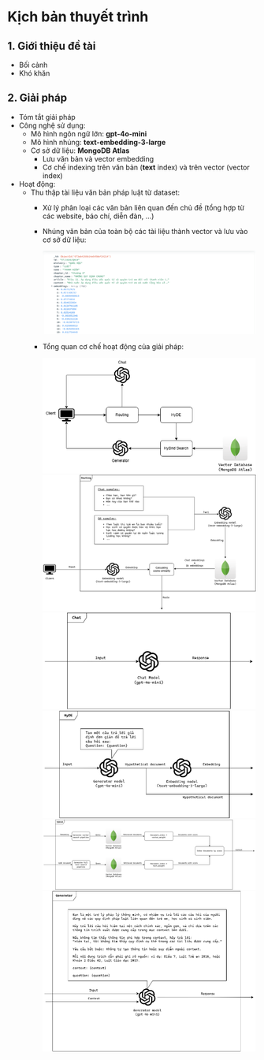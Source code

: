 # Kịch bản thuyết trình

## 1. Giới thiệu đề tài

- Bối cảnh
- Khó khăn

## 2. Giải pháp

- Tóm tắt giải pháp
- Công nghệ sử dụng:
  - Mô hình ngôn ngữ lớn: **gpt-4o-mini**
  - Mô hình nhúng: **text-embedding-3-large**
  - Cơ sở dữ liệu: **MongoDB Atlas**
    - Lưu văn bản và vector embedding
    - Cơ chế indexing trên văn bản (**text** index) và trên vector (vector index)
- Hoạt động:
  - Thu thập tài liệu văn bản pháp luật từ dataset:
    - Xử lý phân loại các văn bản liên quan đến chủ đề (tổng hợp từ các website, báo chí, diễn đàn, ...)
    - Nhúng văn bản của toàn bộ các tài liệu thành vector và lưu vào cơ sở dữ liệu:
      
      ![Tài liệu được lưu trên CSDL](/Document.png "Tài liệu được lưu trên CSDL")
    - Tổng quan cơ chế hoạt động của giải pháp:
      
      ![Tài liệu được lưu trên CSDL](/RAG_Advance-General.drawio.png "Tổng quan")
      ![Tài liệu được lưu trên CSDL](/RAG_Advance-Routing.drawio.png "Tổng quan")
      ![Tài liệu được lưu trên CSDL](/RAG_Advance-Chat.drawio.png "Tổng quan")
      ![Tài liệu được lưu trên CSDL](/RAG_Advance-HyDE.drawio.png "Tổng quan")
      ![Tài liệu được lưu trên CSDL](/RAG_Advance-Hybrid.drawio.png "Tổng quan")
      ![Tài liệu được lưu trên CSDL](/RAG_Advance-Generator.drawio.png "Tổng quan")
